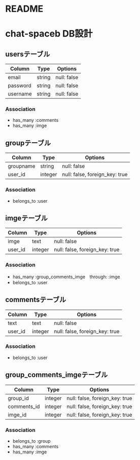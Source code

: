 # README
# chat-spaceb DB設計

## usersテーブル
|Column|Type|Options|
|------|----|-------|
|email|string|null: false|
|password|string|null: false|
|username|string|null: false|
### Association
- has_many :comments
- has_many :imge


## groupテーブル
|Column|Type|Options|
|------|----|-------|
|groupname|string|null: false|
|user_id|integer|null: false, foreign_key: true|
### Association
- belongs_to :user

## imgeテーブル
|Column|Type|Options|
|------|----|-------|
|imge|text|null: false|
|user_id|integer|null: false, foreign_key: true|
### Association
- has_many :group_comments_imge　through: :imge
- belongs_to :user


## commentsテーブル
|Column|Type|Options|
|------|----|-------|
|text|text|null: false|
|user_id|integer|null: false, foreign_key: true|
### Association
- belongs_to :user


## group_comments_imgeテーブル
|Column|Type|Options|
|------|----|-------|
|group_id|integer|null: false, foreign_key: true|
|comments_id|integer|null: false, foreign_key: true|
|imge_id|integer|null: false, foreign_key: true|
### Association
- belongs_to :group
- has_many :comments
- has_many :imge